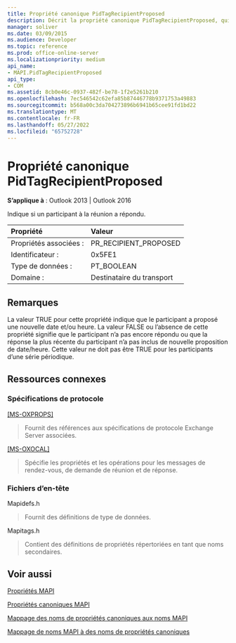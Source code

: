 ```yaml
---
title: Propriété canonique PidTagRecipientProposed
description: Décrit la propriété canonique PidTagRecipientProposed, qui indique si un participant à la réunion a répondu.
manager: soliver
ms.date: 03/09/2015
ms.audience: Developer
ms.topic: reference
ms.prod: office-online-server
ms.localizationpriority: medium
api_name:
- MAPI.PidTagRecipientProposed
api_type:
- COM
ms.assetid: 8cb0e46c-0937-482f-be78-1f2e5261b210
ms.openlocfilehash: 7ec546542c62efa85b87446778b9371753a49883
ms.sourcegitcommit: b568a00c3da704273896b6941b65cee91fd1bd22
ms.translationtype: MT
ms.contentlocale: fr-FR
ms.lasthandoff: 05/27/2022
ms.locfileid: "65752728"
---
```

# <a name="pidtagrecipientproposed-canonical-property"></a>Propriété canonique PidTagRecipientProposed

  
  
**S’applique à** : Outlook 2013 | Outlook 2016 
  
Indique si un participant à la réunion a répondu.
  
|Propriété |Valeur |
|:-----|:-----|
|Propriétés associées :  <br/> |PR_RECIPIENT_PROPOSED  <br/> |
|Identificateur :  <br/> |0x5FE1  <br/> |
|Type de données :  <br/> |PT_BOOLEAN  <br/> |
|Domaine :  <br/> |Destinataire du transport  <br/> |
   
## <a name="remarks"></a>Remarques

La valeur TRUE pour cette propriété indique que le participant a proposé une nouvelle date et/ou heure. La valeur FALSE ou l’absence de cette propriété signifie que le participant n’a pas encore répondu ou que la réponse la plus récente du participant n’a pas inclus de nouvelle proposition de date/heure. Cette valeur ne doit pas être TRUE pour les participants d’une série périodique.
  
## <a name="related-resources"></a>Ressources connexes

### <a name="protocol-specifications"></a>Spécifications de protocole

[[MS-OXPROPS]](https://msdn.microsoft.com/library/f6ab1613-aefe-447d-a49c-18217230b148%28Office.15%29.aspx)
  
> Fournit des références aux spécifications de protocole Exchange Server associées.
    
[[MS-OXOCAL]](https://msdn.microsoft.com/library/09861fde-c8e4-4028-9346-e7c214cfdba1%28Office.15%29.aspx)
  
> Spécifie les propriétés et les opérations pour les messages de rendez-vous, de demande de réunion et de réponse.
    
### <a name="header-files"></a>Fichiers d’en-tête

Mapidefs.h
  
> Fournit des définitions de type de données.
    
Mapitags.h
  
> Contient des définitions de propriétés répertoriées en tant que noms secondaires.
    
## <a name="see-also"></a>Voir aussi



[Propriétés MAPI](mapi-properties.md)
  
[Propriétés canoniques MAPI](mapi-canonical-properties.md)
  
[Mappage des noms de propriétés canoniques aux noms MAPI](mapping-canonical-property-names-to-mapi-names.md)
  
[Mappage de noms MAPI à des noms de propriétés canoniques](mapping-mapi-names-to-canonical-property-names.md)

